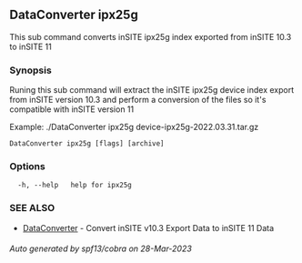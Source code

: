 ## DataConverter ipx25g

This sub command converts inSITE ipx25g index exported from inSITE 10.3 to inSITE 11

### Synopsis

Runing this sub command will extract the inSITE ipx25g device index export from inSITE version 10.3 and perform a conversion of the files so it's compatible with inSITE version 11
  
  Example: ./DataConverter ipx25g device-ipx25g-2022.03.31.tar.gz
	

```
DataConverter ipx25g [flags] [archive]
```

### Options

```
  -h, --help   help for ipx25g
```

### SEE ALSO

* [DataConverter](DataConverter.md)	 - Convert inSITE v10.3 Export Data to inSITE 11 Data

###### Auto generated by spf13/cobra on 28-Mar-2023
